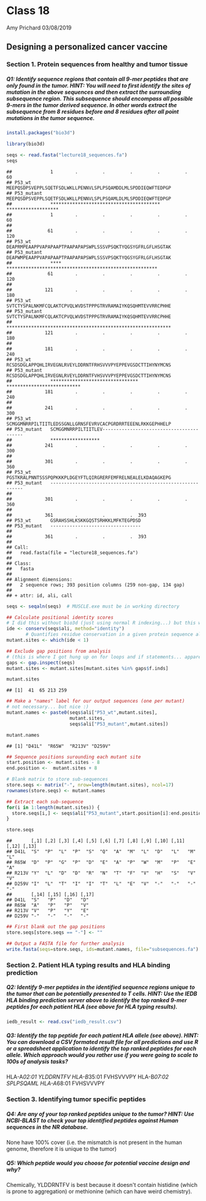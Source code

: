 Class 18
================
Amy Prichard
03/08/2019

Designing a personalized cancer vaccine
---------------------------------------

### Section 1. Protein sequences from healthy and tumor tissue

##### *Q1: Identify sequence regions that contain all 9-mer peptides that are only found in the tumor.* HINT: You will need to first identify the sites of mutation in the above sequences and then extract the surrounding subsequence region. This subsequence should encompass all possible 9-mers in the tumor derived sequence. In other words extract the subsequence from 8 residues before and 8 residues after all point mutations in the tumor sequence.

``` r
install.packages("bio3d")
```

``` r
library(bio3d)
```

``` r
seqs <- read.fasta("lecture18_sequences.fa")
seqs
```

    ##              1        .         .         .         .         .         60 
    ## P53_wt       MEEPQSDPSVEPPLSQETFSDLWKLLPENNVLSPLPSQAMDDLMLSPDDIEQWFTEDPGP
    ## P53_mutant   MEEPQSDPSVEPPLSQETFSDLWKLLPENNVLSPLPSQAMLDLMLSPDDIEQWFTEDPGP
    ##              **************************************** ******************* 
    ##              1        .         .         .         .         .         60 
    ## 
    ##             61        .         .         .         .         .         120 
    ## P53_wt       DEAPRMPEAAPPVAPAPAAPTPAAPAPAPSWPLSSSVPSQKTYQGSYGFRLGFLHSGTAK
    ## P53_mutant   DEAPWMPEAAPPVAPAPAAPTPAAPAPAPSWPLSSSVPSQKTYQGSYGFRLGFLHSGTAK
    ##              **** ******************************************************* 
    ##             61        .         .         .         .         .         120 
    ## 
    ##            121        .         .         .         .         .         180 
    ## P53_wt       SVTCTYSPALNKMFCQLAKTCPVQLWVDSTPPPGTRVRAMAIYKQSQHMTEVVRRCPHHE
    ## P53_mutant   SVTCTYSPALNKMFCQLAKTCPVQLWVDSTPPPGTRVRAMAIYKQSQHMTEVVRRCPHHE
    ##              ************************************************************ 
    ##            121        .         .         .         .         .         180 
    ## 
    ##            181        .         .         .         .         .         240 
    ## P53_wt       RCSDSDGLAPPQHLIRVEGNLRVEYLDDRNTFRHSVVVPYEPPEVGSDCTTIHYNYMCNS
    ## P53_mutant   RCSDSDGLAPPQHLIRVEGNLRVEYLDDRNTFVHSVVVPYEPPEVGSDCTTIHYNYMCNS
    ##              ******************************** *************************** 
    ##            181        .         .         .         .         .         240 
    ## 
    ##            241        .         .         .         .         .         300 
    ## P53_wt       SCMGGMNRRPILTIITLEDSSGNLLGRNSFEVRVCACPGRDRRTEEENLRKKGEPHHELP
    ## P53_mutant   SCMGGMNRRPILTIITLEV-----------------------------------------
    ##              ******************                                           
    ##            241        .         .         .         .         .         300 
    ## 
    ##            301        .         .         .         .         .         360 
    ## P53_wt       PGSTKRALPNNTSSSPQPKKKPLDGEYFTLQIRGRERFEMFRELNEALELKDAQAGKEPG
    ## P53_mutant   ------------------------------------------------------------
    ##                                                                           
    ##            301        .         .         .         .         .         360 
    ## 
    ##            361        .         .         .  393 
    ## P53_wt       GSRAHSSHLKSKKGQSTSRHKKLMFKTEGPDSD
    ## P53_mutant   ---------------------------------
    ##                                                
    ##            361        .         .         .  393 
    ## 
    ## Call:
    ##   read.fasta(file = "lecture18_sequences.fa")
    ## 
    ## Class:
    ##   fasta
    ## 
    ## Alignment dimensions:
    ##   2 sequence rows; 393 position columns (259 non-gap, 134 gap) 
    ## 
    ## + attr: id, ali, call

``` r
seqs <- seqaln(seqs)  # MUSCLE.exe must be in working directory
```

``` r
## Calculate positional identity scores
# I did this without bio3d (just using normal R indexing...) but this works too
ide <- conserv(seqs$ali, method="identity")
       # Quantifies residue conservation in a given protein sequence alignment by calculating the degree of amino acid variability in each column of the alignment.
mutant.sites <- which(ide < 1) 

## Exclude gap positions from analysis
# (this is where I got hung up on for loops and if statements... apparently "gap.inspect()" is a function for this)
gaps <- gap.inspect(seqs)
mutant.sites <- mutant.sites[mutant.sites %in% gaps$f.inds]

mutant.sites
```

    ## [1]  41  65 213 259

``` r
## Make a "names" label for our output sequences (one per mutant)
# not necessary... but nice :)
mutant.names <- paste0(seqs$ali["P53_wt",mutant.sites],
                       mutant.sites,
                       seqs$ali["P53_mutant",mutant.sites])

mutant.names
```

    ## [1] "D41L"  "R65W"  "R213V" "D259V"

``` r
## Sequence positions surounding each mutant site
start.position <- mutant.sites - 8
end.position <-  mutant.sites + 8

# Blank matrix to store sub-sequences
store.seqs <- matrix("-", nrow=length(mutant.sites), ncol=17)
rownames(store.seqs) <- mutant.names

## Extract each sub-sequence
for(i in 1:length(mutant.sites)) {
  store.seqs[i,] <- seqs$ali["P53_mutant",start.position[i]:end.position[i]]
}

store.seqs
```

    ##       [,1] [,2] [,3] [,4] [,5] [,6] [,7] [,8] [,9] [,10] [,11] [,12] [,13]
    ## D41L  "S"  "P"  "L"  "P"  "S"  "Q"  "A"  "M"  "L"  "D"   "L"   "M"   "L"  
    ## R65W  "D"  "P"  "G"  "P"  "D"  "E"  "A"  "P"  "W"  "M"   "P"   "E"   "A"  
    ## R213V "Y"  "L"  "D"  "D"  "R"  "N"  "T"  "F"  "V"  "H"   "S"   "V"   "V"  
    ## D259V "I"  "L"  "T"  "I"  "I"  "T"  "L"  "E"  "V"  "-"   "-"   "-"   "-"  
    ##       [,14] [,15] [,16] [,17]
    ## D41L  "S"   "P"   "D"   "D"  
    ## R65W  "A"   "P"   "P"   "V"  
    ## R213V "V"   "P"   "Y"   "E"  
    ## D259V "-"   "-"   "-"   "-"

``` r
## First blank out the gap positions 
store.seqs[store.seqs == "-"] <- ""

## Output a FASTA file for further analysis
write.fasta(seqs=store.seqs, ids=mutant.names, file="subsequences.fa")
```

### Section 2. Patient HLA typing results and HLA binding prediction

##### *Q2: Identify 9-mer peptides in the identified sequence regions unique to the tumor that can be potentially presented to T cells.* HINT: Use the IEDB HLA binding prediction server above to identify the top ranked 9-mer peptides for each patient HLA (see above for HLA typing results).

``` r
iedb_result <- read.csv("iedb_result.csv")
```

##### *Q3: Identify the top peptide for each patient HLA allele (see above).* HINT: You can download a CSV formated result file for all predictions and use R or a spreadsheet application to identify the top ranked peptides for each allele. Which approach would you rather use if you were going to scale to 100s of analysis tasks?

HLA-A*02:01 YLDDRNTFV HLA-B*35:01 FVHSVVVPY HLA-B*07:02 SPLPSQAML HLA-A*68:01 FVHSVVVPY

### Section 3. Identifying tumor specific peptides

##### *Q4: Are any of your top ranked peptides unique to the tumor?* HINT: Use NCBI-BLAST to check your top identified peptides against Human sequences in the NR database.

None have 100% cover (i.e. the mismatch is not present in the human genome, therefore it is unique to the tumor)

##### *Q5: Which peptide would you choose for potential vaccine design and why?*

Chemically, YLDDRNTFV is best because it doesn't contain histidine (which is prone to aggregation) or methionine (which can have weird chemistry).
